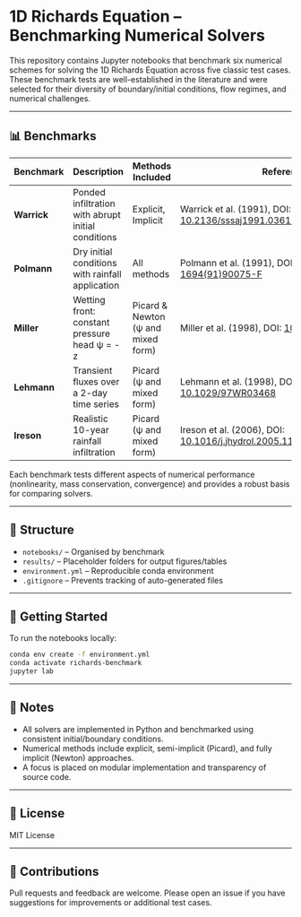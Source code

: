 # 1D Richards Equation – Benchmarking Numerical Solvers

This repository contains Jupyter notebooks that benchmark six numerical schemes for solving the 1D Richards Equation across five classic test cases. These benchmark tests are well-established in the literature and were selected for their diversity of boundary/initial conditions, flow regimes, and numerical challenges.

---

## 📊 Benchmarks

| Benchmark | Description                    | Methods Included               | Reference |
|----------|-------------------------------|-------------------------------|-----------|
| **Warrick** | Ponded infiltration with abrupt initial conditions | Explicit, Implicit | Warrick et al. (1991), DOI: [10.2136/sssaj1991.03615995005500050006x](https://doi.org/10.2136/sssaj1991.03615995005500050006x) |
| **Polmann** | Dry initial conditions with rainfall application | All methods | Polmann et al. (1991), DOI: [10.1016/0022-1694(91)90075-F](https://doi.org/10.1016/0022-1694(91)90075-F) |
| **Miller** | Wetting front: constant pressure head ψ = -z | Picard & Newton (ψ and mixed form) | Miller et al. (1998), DOI: [10.1029/98WR01936](https://doi.org/10.1029/98WR01936) |
| **Lehmann** | Transient fluxes over a 2-day time series | Picard (ψ and mixed form) | Lehmann et al. (1998), DOI: [10.1029/97WR03468](https://doi.org/10.1029/97WR03468) |
| **Ireson** | Realistic 10-year rainfall infiltration | Picard (ψ and mixed form) | Ireson et al. (2006), DOI: [10.1016/j.jhydrol.2005.11.043](https://doi.org/10.1016/j.jhydrol.2005.11.043) |

Each benchmark tests different aspects of numerical performance (nonlinearity, mass conservation, convergence) and provides a robust basis for comparing solvers.

---

## 📁 Structure

- `notebooks/` – Organised by benchmark
- `results/` – Placeholder folders for output figures/tables
- `environment.yml` – Reproducible conda environment
- `.gitignore` – Prevents tracking of auto-generated files

---

## 🚀 Getting Started

To run the notebooks locally:

```bash
conda env create -f environment.yml
conda activate richards-benchmark
jupyter lab
```

---

## 📌 Notes

- All solvers are implemented in Python and benchmarked using consistent initial/boundary conditions.
- Numerical methods include explicit, semi-implicit (Picard), and fully implicit (Newton) approaches.
- A focus is placed on modular implementation and transparency of source code.

---

## 📄 License

MIT License

---

## 🤝 Contributions

Pull requests and feedback are welcome. Please open an issue if you have suggestions for improvements or additional test cases.
